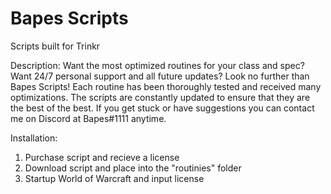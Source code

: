 # Bapes Scripts
Scripts built for Trinkr

Description:
Want the most optimized routines for your class and spec? Want 24/7 personal support and all future updates? Look no further than Bapes Scripts! Each routine has been thoroughly tested and received many optimizations. The scripts are constantly updated to ensure that they are the best of the best. If you get stuck or have suggestions you can contact me on Discord at Bapes#1111 anytime.

Installation:
1. Purchase script and recieve a license
2. Download script and place into the "routinies" folder
3. Startup World of Warcraft and input license
